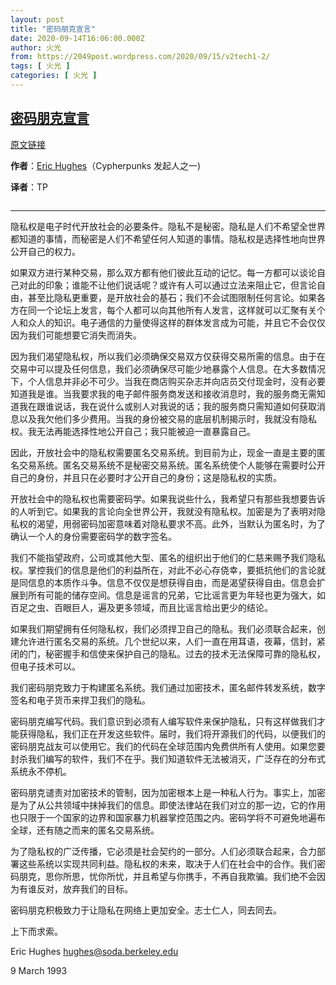 ```yaml
---
layout: post
title: "密码朋克宣言"
date: 2020-09-14T16:06:00.000Z
author: 火光
from: https://2049post.wordpress.com/2020/09/15/v2tech1-2/
tags: [ 火光 ]
categories: [ 火光 ]
---
```

<!--1600099560000-->
[密码朋克宣言](https://2049post.wordpress.com/2020/09/15/v2tech1-2/)
------

<div>
<p><a href="https://www.activism.net/cypherpunk/manifesto.html" target="_blank" rel="noreferrer noopener">原文链接</a></p><p><strong>作者</strong>：<a href="https://en.wikipedia.org/wiki/Eric_Hughes_(cypherpunk)" target="_blank" rel="noreferrer noopener">Eric Hughes</a>（Cypherpunks 发起人之一)</p><p><strong>译者</strong>：TP</p><figure class="wp-block-image"><img src="https://telegra.ph/file/4d14a69531453ba23be1a.png" alt="" /></figure><hr class="wp-block-separator" /><p>隐私权是电子时代开放社会的必要条件。隐私不是秘密。隐私是人们不希望全世界都知道的事情，而秘密是人们不希望任何人知道的事情。隐私权是选择性地向世界公开自己的权力。</p><p>如果双方进行某种交易，那么双方都有他们彼此互动的记忆。每一方都可以谈论自己对此的印象；谁能不让他们说话呢？或许有人可以通过立法来阻止它，但言论自由，甚至比隐私更重要，是开放社会的基石；我们不会试图限制任何言论。如果各方在同一个论坛上发言，每个人都可以向其他所有人发言，这样就可以汇聚有关个人和众人的知识。电子通信的力量使得这样的群体发言成为可能，并且它不会仅仅因为我们可能想要它消失而消失。</p><p>因为我们渴望隐私权，所以我们必须确保交易双方仅获得交易所需的信息。由于在交易中可以提及任何信息，我们必须确保尽可能少地暴露个人信息。在大多数情况下，个人信息并非必不可少。当我在商店购买杂志并向店员交付现金时，没有必要知道我是谁。当我要求我的电子邮件服务商发送和接收消息时，我的服务商无需知道我在跟谁说话，我在说什么或别人对我说的话；我的服务商只需知道如何获取消息以及我欠他们多少费用。当我的身份被交易的底层机制揭示时，我就没有隐私权。我无法再能选择性地公开自己；我只能被迫一直暴露自己。</p><p>因此，开放社会中的隐私权需要匿名交易系统。到目前为止，现金一直是主要的匿名交易系统。匿名交易系统不是秘密交易系统。匿名系统使个人能够在需要时公开自己的身份，并且只在必要时才公开自己的身份；这是隐私权的实质。</p><p>开放社会中的隐私权也需要密码学。如果我说些什么，我希望只有那些我想要告诉的人听到它。如果我的言论向全世界公开，我就没有隐私权。加密是为了表明对隐私权的渴望，用弱密码加密意味着对隐私要求不高。此外，当默认为匿名时，为了确认一个人的身份需要密码学的数字签名。</p><p>我们不能指望政府，公司或其他大型、匿名的组织出于他们的仁慈来赐予我们隐私权。掌控我们的信息是他们的利益所在，对此不必心存侥幸，要抵抗他们的言论就是同信息的本质作斗争。信息不仅仅是想获得自由，而是渴望获得自由。信息会扩展到所有可能的储存空间。信息是谣言的兄弟，它比谣言更为年轻也更为强大，如百足之虫、百眼巨人，遍及更多领域，而且比谣言给出更少的结论。</p><p>如果我们期望拥有任何隐私权，我们必须捍卫自己的隐私。我们必须联合起来，创建允许进行匿名交易的系统。几个世纪以来，人们一直在用耳语，夜幕，信封，紧闭的门，秘密握手和信使来保护自己的隐私。过去的技术无法保障可靠的隐私权，但电子技术可以。</p><p>我们密码朋克致力于构建匿名系统。我们通过加密技术，匿名邮件转发系统，数字签名和电子货币来捍卫我们的隐私。</p><p>密码朋克编写代码。我们意识到必须有人编写软件来保护隐私，只有这样做我们才能获得隐私，我们正在开发这些软件。届时，我们将开源我们的代码，以便我们的密码朋克战友可以使用它。我们的代码在全球范围内免费供所有人使用。如果您要封杀我们编写的软件，我们不在乎。我们知道软件无法被消灭，广泛存在的分布式系统永不停机。</p><p>密码朋克谴责对加密技术的管制，因为加密根本上是一种私人行为。事实上，加密是为了从公共领域中抹掉我们的信息。即使法律站在我们对立的那一边，它的作用也只限于一个国家的边界和国家暴力机器掌控范围之内。密码学将不可避免地遍布全球，还有随之而来的匿名交易系统。</p><p>为了隐私权的广泛传播，它必须是社会契约的一部分。人们必须联合起来，合力部署这些系统以实现共同利益。隐私权的未来，取决于人们在社会中的合作。我们密码朋克，思你所思，忧你所忧，并且希望与你携手，不再自我欺骗。我们绝不会因为有谁反对，放弃我们的目标。</p><p>密码朋克积极致力于让隐私在网络上更加安全。志士仁人，同去同去。</p><p>上下而求索。</p><p>Eric Hughes <a href="mailto:hughes@soda.berkeley.edu" target="_blank" rel="noreferrer noopener">hughes@soda.berkeley.edu</a></p><p>9 March 1993</p>
</div>
